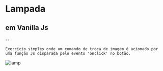 # Lampada 
## em Vanilla Js

--

    Exercício simples onde um comando de troca de imagem é acionado por uma função Js disparada pelo evento 'onclick' no botão.
     
![lamp](https://raw.githubusercontent.com/diegobaena89/javascript/main/Day01%20-lampada/lamp.gif)
